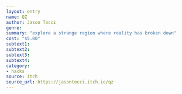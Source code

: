 ```yaml
---
layout: entry 
name: QZ
author: Jason Tocci
genre: 
summary: "explore a strange region where reality has broken down"
cost: "$5.00"
subtext1: 
subtext2: 
subtext3: 
subtext4: 
category:
- hacks
source: itch
source_url: https://jasontocci.itch.io/qz
---
```

